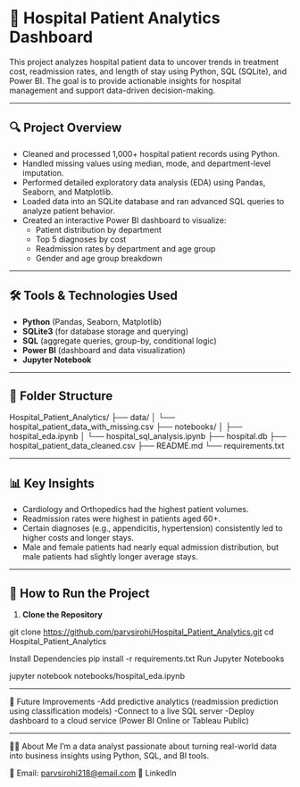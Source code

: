 # 🏥 Hospital Patient Analytics Dashboard

This project analyzes hospital patient data to uncover trends in treatment cost, readmission rates, and length of stay using Python, SQL (SQLite), and Power BI. The goal is to provide actionable insights for hospital management and support data-driven decision-making.

---

## 🔍 Project Overview

- Cleaned and processed 1,000+ hospital patient records using Python.
- Handled missing values using median, mode, and department-level imputation.
- Performed detailed exploratory data analysis (EDA) using Pandas, Seaborn, and Matplotlib.
- Loaded data into an SQLite database and ran advanced SQL queries to analyze patient behavior.
- Created an interactive Power BI dashboard to visualize:
  - Patient distribution by department
  - Top 5 diagnoses by cost
  - Readmission rates by department and age group
  - Gender and age group breakdown

---

## 🛠️ Tools & Technologies Used

- **Python** (Pandas, Seaborn, Matplotlib)
- **SQLite3** (for database storage and querying)
- **SQL** (aggregate queries, group-by, conditional logic)
- **Power BI** (dashboard and data visualization)
- **Jupyter Notebook**

---

## 📁 Folder Structure

Hospital_Patient_Analytics/
├── data/
│ └── hospital_patient_data_with_missing.csv
├── notebooks/
│ ├── hospital_eda.ipynb
│ └── hospital_sql_analysis.ipynb
├── hospital.db
├── hospital_patient_data_cleaned.csv
├── README.md
└── requirements.txt

---

## 📊 Key Insights

- Cardiology and Orthopedics had the highest patient volumes.
- Readmission rates were highest in patients aged 60+.
- Certain diagnoses (e.g., appendicitis, hypertension) consistently led to higher costs and longer stays.
- Male and female patients had nearly equal admission distribution, but male patients had slightly longer average stays.

---

## 🚀 How to Run the Project

1. **Clone the Repository**

git clone https://github.com/parvsirohi/Hospital_Patient_Analytics.git
cd Hospital_Patient_Analytics

Install Dependencies
pip install -r requirements.txt
Run Jupyter Notebooks

jupyter notebook notebooks/hospital_eda.ipynb

---

🧠 Future Improvements
-Add predictive analytics (readmission prediction using classification models)
-Connect to a live SQL server
-Deploy dashboard to a cloud service (Power BI Online or Tableau Public)

---

🙋‍♀️ About Me
I’m a data analyst passionate about turning real-world data into business insights using Python, SQL, and BI tools.

📧 Email: parvsirohi218@email.com
🔗 LinkedIn


